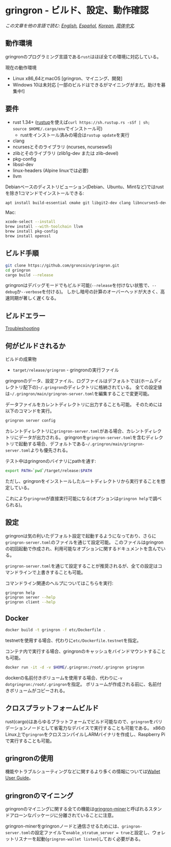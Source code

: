 # gringron - ビルド、設定、動作確認

*この文章を他の言語で読む: [English](../build.md), [Español](build_ES.md), [Korean](build_KR.md), [简体中文](build_ZH-CN.md).*

## 動作環境

gringronのプログラミング言語である`rust`はほぼ全ての環境に対応している。

現在の動作環境

* Linux x86\_64とmacOS [gringron、マイニング、開発]
* Windows 10は未対応 [一部のビルドはできるがマイニングがまだ。助けを募集中!]

## 要件

* rust 1.34+ ([rustup]((https://www.rustup.rs/))を使えば`curl https://sh.rustup.rs -sSf | sh; source $HOME/.cargo/env`でインストール可)
  * rustをインストール済みの場合は`rustup update`を実行
* clang
* ncursesとそのライブラリ (ncurses, ncursesw5)
* zlibとそのライブラリ (zlib1g-dev または zlib-devel)
* pkg-config
* libssl-dev
* linux-headers (Alpine linuxでは必要)
* llvm

Debianベースのディストリビューション(Debian、Ubuntu、Mintなど)ではrustを除き1コマンドでインストールできる:

```sh
apt install build-essential cmake git libgit2-dev clang libncurses5-dev libncursesw5-dev zlib1g-dev pkg-config libssl-dev llvm
```

Mac:

```sh
xcode-select --install
brew install --with-toolchain llvm
brew install pkg-config
brew install openssl
```

## ビルド手順

```sh
git clone https://github.com/groncoin/gringron.git
cd gringron
cargo build --release
```

gringronはデバッグモードでもビルド可能(`--release`を付けない状態で、`--debug`か`--verbose`を付ける)。
しかし暗号の計算のオーバーヘッドが大きく、高速同期が著しく遅くなる。

## ビルドエラー

[Troubleshooting](https://github.com/groncoin/docs/wiki/Troubleshooting)

## 何がビルドされるか

ビルドの成果物

* `target/release/gringron` - gringronの実行ファイル

gringronのデータ、設定ファイル、ログファイルはデフォルトでは(ホームディレクトリ配下の)`~/.gringron`のディレクトリに格納されている。
全ての設定値は`~/.gringron/main/gringron-server.toml`を編集することで変更可能。

データファイルをカレントディレクトリに出力することも可能。
そのためには以下のコマンドを実行。

```sh
gringron server config
```

カレントディレクトリに`gringron-server.toml`がある場合、カレントディレクトリにデータが出力される。
gringronを`gringron-server.toml`を含むディレクトリで起動する場合、デフォルトである`~/.gringron/main/gringron-server.toml`よりも優先される。

テスト中はgringronのバイナリにpathを通す:

```sh
export PATH=`pwd`/target/release:$PATH
```

ただし、gringronをインストールしたルートディレクトリから実行することを想定している。

これにより`gringron`が直接実行可能になる(オプションは`gringron help`で調べられる)。

## 設定

gringronは気の利いたデフォルト設定で起動するようになっており、さらに`gringron-server.toml`のファイルを通じて設定可能。
このファイルはgringronの初回起動で作成され、利用可能なオプションに関するドキュメントを含んでいる。

`gringron-server.toml`を通じて設定することが推奨されるが、全ての設定はコマンドラインで上書きすることも可能。

コマンドライン関連のヘルプについてはこちらを実行:

```sh
gringron help
gringron server --help
gringron client --help
```

## Docker

```sh
docker build -t gringron -f etc/Dockerfile .
```
testnetを使用する場合、代わりに`etc/Dockerfile.testnet`を指定。

コンテナ内で実行する場合、gringronのキャッシュをバインドマウントすることも可能。

```sh
docker run -it -d -v $HOME/.gringron:/root/.gringron gringron
```
dockerの名前付きボリュームを使用する場合、代わりに`-v dotgringron:/root/.gringron`を指定。
ボリュームが作成される前に、名前付きボリュームがコピーされる。

## クロスプラットフォームビルド

rust(cargo)はあらゆるプラットフォームでビルド可能なので、`gringron`をバリデーションノードとして省電力なデバイスで実行することも可能である。
x86のLinux上で`gringron`をクロスコンパイルしARMバイナリを作成し、Raspberry Piで実行することも可能。

## gringronの使用

機能やトラブルシューティングなどに関するより多くの情報については[Wallet User Guide](https://github.com/groncoin/docs/wiki/Wallet-User-Guide)。


## gringronのマイニング

gringronのマイニングに関する全ての機能は[gringron-miner](https://github.com/groncoin/gringron-miner)と呼ばれるスタンドアローンなパッケージに分離されていることに注意。

gringron-minerをgringronノードと通信させるためには、`gringron-server.toml`の設定ファイルで`enable_stratum_server = true`と設定し、ウォレットリスナーを起動(`gringron-wallet listen`)しておく必要がある。
